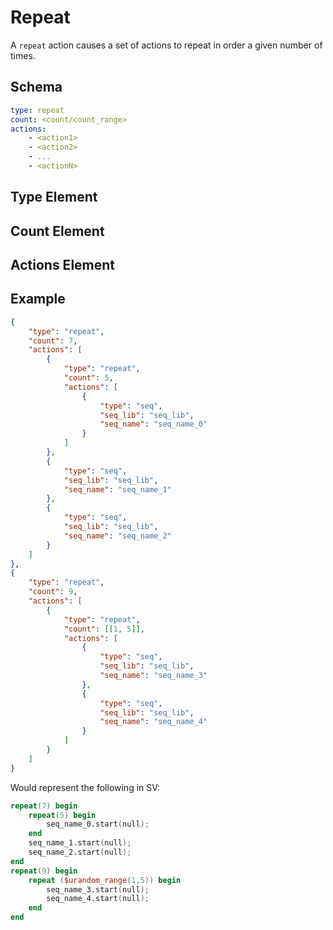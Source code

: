 # Repeat

A ```repeat``` action causes a set of actions to repeat in order a given number of times.

## Schema

```yaml
type: repeat
count: <count/count_range>
actions:
    - <action1>
    - <action2>
    - ...
    - <actionN>
```

## Type Element
<!-- TODO -->

## Count Element
<!-- TODO -->

## Actions Element
<!-- TODO -->

## Example

```json
{
    "type": "repeat",
    "count": 7,
    "actions": [
        {
            "type": "repeat",
            "count": 5,
            "actions": [
                {
                    "type": "seq",
                    "seq_lib": "seq_lib",
                    "seq_name": "seq_name_0"
                }
            ]
        },
        {
            "type": "seq",
            "seq_lib": "seq_lib",
            "seq_name": "seq_name_1"
        },
        {
            "type": "seq",
            "seq_lib": "seq_lib",
            "seq_name": "seq_name_2"
        }
    ]
},
{
    "type": "repeat",
    "count": 9,
    "actions": [
        {
            "type": "repeat",
            "count": [[1, 5]],
            "actions": [
                {
                    "type": "seq",
                    "seq_lib": "seq_lib",
                    "seq_name": "seq_name_3"
                },
                {
                    "type": "seq",
                    "seq_lib": "seq_lib",
                    "seq_name": "seq_name_4"
                }
            ]
        }
    ]
}
```

Would represent the following in SV:

```verilog
repeat(7) begin
    repeat(5) begin
        seq_name_0.start(null);
    end
    seq_name_1.start(null);
    seq_name_2.start(null);
end
repeat(9) begin
    repeat ($urandom_range(1,5)) begin
        seq_name_3.start(null);
        seq_name_4.start(null);
    end
end
```
